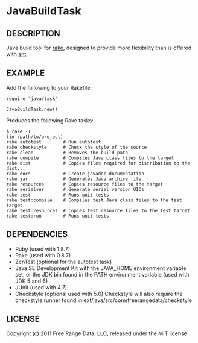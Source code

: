 # JavaBuildTask

## DESCRIPTION

Java build tool for [rake](http://rake.rubyforge.org "Rake"),
designed to provide more flexibility than is offered with
[ant](http://ant.apache.org "Ant").

## EXAMPLE

Add the following to your Rakefile:

    require 'java/task'

    JavaBuildTask.new()

Produces the following Rake tasks:

    $ rake -T
    (in /path/to/project)
    rake autotest        # Run autotest
    rake checkstyle      # Check the style of the source
    rake clean           # Removes the build path
    rake compile         # Compiles Java class files to the target
    rake dist            # Copies files required for distribution to the dist...
    rake docs            # Create javadoc documentation
    rake jar             # Generates Java archive file
    rake resources       # Copies resource files to the target
    rake serialver       # Generate serial version UIDs
    rake test            # Runs unit tests
    rake test:compile    # Compiles test Java class files to the test target
    rake test:resources  # Copies test resource files to the test target
    rake test:run        # Runs unit tests

## DEPENDENCIES

  * Ruby (used with 1.8.7)
  * Rake (used with 0.8.7)
  * ZenTest (optional for the autotest task)
  * Java SE Development Kit with the JAVA_HOME environment variable set, or
    the JDK bin found in the PATH environment variable (used with JDK 5
    and 6)
  * JUnit (used with 4.7)
  * Checkstyle (optional used with 5.0)  Checkstyle will also require the
    checkstyle runner found in ext/java/src/com/freerangedata/checkstyle

## LICENSE

Copyright (c) 2011 Free Range Data, LLC, released under the MIT license
